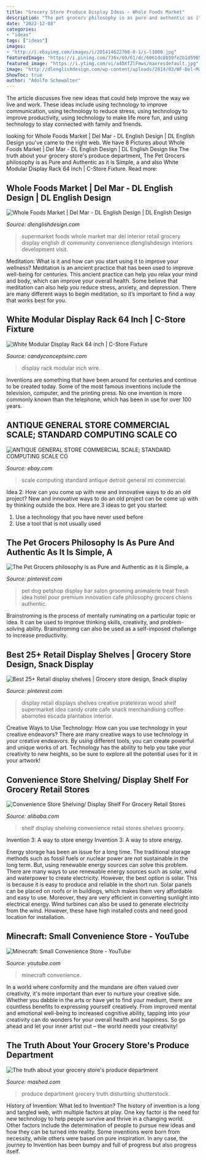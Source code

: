 ```yaml
---
title: "Grocery Store Produce Display Ideas ~ Whole Foods Market"
description: "The pet grocers philosophy is as pure and authentic as it is simple, a"
date: "2022-12-08"
categories:
- "ideas"
tags: ["ideas"]
images:
- "http://i.ebayimg.com/images/i/201414622708-0-1/s-l1000.jpg"
featuredImage: "https://i.pinimg.com/736x/60/61/dc/6061dc8b59fe2b1d59654662ab291745--pet-stores-pet-store-design.jpg"
featured_image: "https://i.ytimg.com/vi/a4DXfZlFmws/maxresdefault.jpg"
image: "http://dlenglishdesign.com/wp-content/uploads/2014/03/WF-Del-Mar-2013-8.jpg"
ShowToc: true
author: "Adolfo Schowalter"
---
```



The article discusses five new ideas that could help improve the way we live and work. These ideas include using technology to improve communication, using technology to reduce stress, using technology to improve productivity, using technology to make life more fun, and using technology to stay connected with family and friends.

	

		
looking for Whole Foods Market | Del Mar - DL English Design | DL English Design you've came to the right web. We have 8 Pictures about Whole Foods Market | Del Mar - DL English Design | DL English Design like The truth about your grocery store&#039;s produce department, The Pet Grocers philosophy is as Pure and Authentic as it is Simple, a and also White Modular Display Rack 64 inch | C-Store Fixture. Read more:
		
    
## Whole Foods Market | Del Mar - DL English Design | DL English Design

<img loading=lazy src="http://dlenglishdesign.com/wp-content/uploads/2014/03/WF-Del-Mar-2013-8.jpg" onerror="this.onerror=null;this.src='https://tse4.mm.bing.net/th?id=OIP.mHh5YzFvH_WAKpT4JmYsXgHaLH&amp;pid=15.1';" alt="Whole Foods Market | Del Mar - DL English Design | DL English Design">

_Source: dlenglishdesign.com_

>supermarket foods whole market mar del interior retail grocery display english dl community convenience dlenglishdesign interiors development visit. 

	

Meditation: What is it and how can you start using it to improve your wellness?
Meditation is an ancient practice that has been used to improve well-being for centuries. This ancient practice can help you relax your mind and body, which can improve your overall health. Some believe that meditation can also help you reduce stress, anxiety, and depression. There are many different ways to begin meditation, so it’s important to find a way that works best for you.

    
## White Modular Display Rack 64 Inch | C-Store Fixture

<img loading=lazy src="http://www.candyconceptsinc.com/assets/images/white-modular-display-rack-64-inch1a.png" onerror="this.onerror=null;this.src='https://tse3.mm.bing.net/th?id=OIP.zC31yMXJtGRFL4zGEpT-nwHaLH&amp;pid=15.1';" alt="White Modular Display Rack 64 inch | C-Store Fixture">

_Source: candyconceptsinc.com_

>display rack modular inch wire. 

	

Inventions are something that have been around for centuries and continue to be created today. Some of the most famous inventions include the television, computer, and the printing press. No one invention is more commonly known than the telephone, which has been in use for over 100 years.

    
## ANTIQUE GENERAL STORE COMMERCIAL SCALE; STANDARD COMPUTING SCALE CO

<img loading=lazy src="http://i.ebayimg.com/images/i/201414622708-0-1/s-l1000.jpg" onerror="this.onerror=null;this.src='https://tse1.mm.bing.net/th?id=OIP.MRD4w4RTcCtPJusa_SRcdwHaNJ&amp;pid=15.1';" alt="ANTIQUE GENERAL STORE COMMERCIAL SCALE; STANDARD COMPUTING SCALE CO">

_Source: ebay.com_

>scale computing standard antique detroit general mi commercial. 

	

Idea 2: How can you come up with new and innovative ways to do an old project?
New and innovative ways to do an old project can be come up with by thinking outside the box. Here are 3 ideas to get you started: 
1. Use a technology that you have never used before 
2. Use a tool that is not usually used 

    
## The Pet Grocers Philosophy Is As Pure And Authentic As It Is Simple, A

<img loading=lazy src="https://i.pinimg.com/736x/60/61/dc/6061dc8b59fe2b1d59654662ab291745--pet-stores-pet-store-design.jpg" onerror="this.onerror=null;this.src='https://tse3.mm.bing.net/th?id=OIP.K1GllF0gKndpl9IreSaYIwHaJy&amp;pid=15.1';" alt="The Pet Grocers philosophy is as Pure and Authentic as it is Simple, a">

_Source: pinterest.com_

>pet dog petshop display bar salon grooming animalerie treat fresh idea hotel pour premium innovation cafe philosophy grocers chiens authentic. 

	

Brainstroming is the process of mentally ruminating on a particular topic or idea. It can be used to improve thinking skills, creativity, and problem-solving ability. Brainstroming can also be used as a self-imposed challenge to increase productivity.

    
## Best 25+ Retail Display Shelves | Grocery Store Design, Snack Display

<img loading=lazy src="https://i.pinimg.com/736x/69/d7/d7/69d7d7d4e226c18303c3593aa3cf7fbd.jpg" onerror="this.onerror=null;this.src='https://tse3.mm.bing.net/th?id=OIP.KzdFcKwy8u24KT-sG57gSQAAAA&amp;pid=15.1';" alt="Best 25+ Retail display shelves | Grocery store design, Snack display">

_Source: pinterest.com_

>display retail displays shelves creative prateleiras wood shelf supermarket idea candy crate cafe snack merchandising coffee abarrotes escada plantabox interior. 

	

Creative Ways to Use Technology: How can you use technology in your creative endeavors?
There are many creative ways to use technology in your creative endeavors. By using different tools, you can create powerful and unique works of art. Technology has the ability to help you take your creativity to new heights, so be sure to explore all the potential uses for it in your artwork!

    
## Convenience Store Shelving/ Display Shelf For Grocery Retail Stores

<img loading=lazy src="https://sc01.alicdn.com/kf/HTB1kTaUSXXXXXcZXpXX760XFXXXe/223247328/HTB1kTaUSXXXXXcZXpXX760XFXXXe.png" onerror="this.onerror=null;this.src='https://tse4.mm.bing.net/th?id=OIP.i5kVJ3yADrQ6jBA20X53UAHaF4&amp;pid=15.1';" alt="Convenience Store Shelving/ Display Shelf For Grocery Retail Stores">

_Source: alibaba.com_

>shelf display shelving convenience retail stores shelves grocery. 

	

Invention 3: A way to store energy
Invention 3: A way to store energy. 

Energy storage has been an issue for a long time. The traditional storage methods such as fossil fuels or nuclear power are not sustainable in the long term. 
But, using renewable energy sources can solve this problem. 
There are many ways to use renewable energy sources such as solar, wind and waterpower to create electricity. However, the best option is solar. This is because it is easy to produce and reliable in the short run. 
Solar panels can be placed on roofs or in buildings, which makes them very affordable and easy to use. Moreover, they are very efficient in converting sunlight into electrical energy. 
 Wind turbines can also be used to generate electricity from the wind. However, these have high installed costs and need good location for installation.

    
## Minecraft: Small Convenience Store - YouTube

<img loading=lazy src="https://i.ytimg.com/vi/a4DXfZlFmws/maxresdefault.jpg" onerror="this.onerror=null;this.src='https://tse4.mm.bing.net/th?id=OIP.DJjCbAKdrMkoNDmAIBCmVQHaEK&amp;pid=15.1';" alt="Minecraft: Small Convenience Store - YouTube">

_Source: youtube.com_

>minecraft convenience. 

	

In a world where conformity and the mundane are often valued over creativity, it's more important than ever to nurture your creative side. Whether you dabble in the arts or have yet to find your medium, there are countless benefits to expressing yourself creatively. From improved mental and emotional well-being to increased cognitive ability, tapping into your creativity can do wonders for your overall health and happiness. So go ahead and let your inner artist out – the world needs your creativity!

    
## The Truth About Your Grocery Store&#039;s Produce Department

<img loading=lazy src="https://img4.mashed.com/img/gallery/the-disturbing-truth-of-your-grocery-stores-produce-department/intro-1558031259.jpg" onerror="this.onerror=null;this.src='https://tse1.mm.bing.net/th?id=OIP.EX88gEXLRuetpmhUMttl5AHaEK&amp;pid=15.1';" alt="The truth about your grocery store&#039;s produce department">

_Source: mashed.com_

>produce department grocery truth disturbing shutterstock. 

	

History of Invention: What led to Invention?
The history of invention is a long and tangled web, with multiple factors at play. One key factor is the need for new technology to help people survive and thrive in a changing world. Other factors include the determination of people to pursue new ideas and how they can be turned into reality. Some inventions were born from necessity, while others were based on pure inspiration. In any case, the journey to Invention has been bumpy and full of progress but also progress itself.

